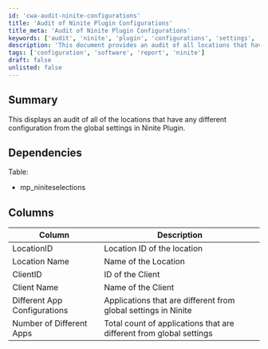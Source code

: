 ```yaml
---
id: 'cwa-audit-ninite-configurations'
title: 'Audit of Ninite Plugin Configurations'
title_meta: 'Audit of Ninite Plugin Configurations'
keywords: ['audit', 'ninite', 'plugin', 'configurations', 'settings', 'applications']
description: 'This document provides an audit of all locations that have different configurations from the global settings in the Ninite Plugin, detailing the discrepancies in application configurations for better management.'
tags: ['configuration', 'software', 'report', 'ninite']
draft: false
unlisted: false
---
```

## Summary

This displays an audit of all of the locations that have any different configuration from the global settings in Ninite Plugin.

## Dependencies

Table:
- mp_niniteselections

## Columns

| Column                       | Description                                                       |
|------------------------------|-------------------------------------------------------------------|
| LocationID                   | Location ID of the location                                       |
| Location Name                | Name of the Location                                             |
| ClientID                     | ID of the Client                                                |
| Client Name                  | Name of the Client                                              |
| Different App Configurations  | Applications that are different from global settings in Ninite   |
| Number of Different Apps      | Total count of applications that are different from global settings|


